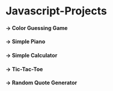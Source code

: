 # Javascript-Projects

#### → Color Guessing Game
#### → Simple Piano
#### → Simple Calculator
#### → Tic-Tac-Toe
#### → Random Quote Generator

